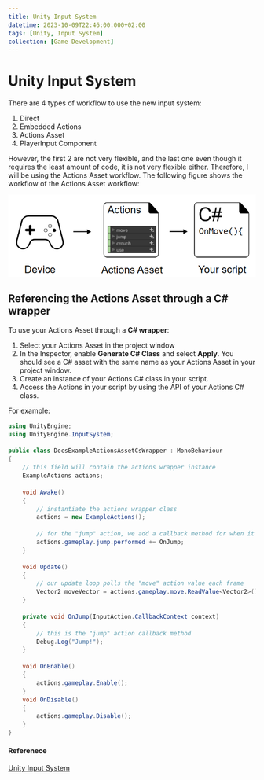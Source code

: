```yaml
---
title: Unity Input System
datetime: 2023-10-09T22:46:00.000+02:00
tags: [Unity, Input System]
collection: [Game Development]
---
```

# Unity Input System
There are 4 types of workflow to use the new input system:
1. Direct
2. Embedded Actions
3. Actions Asset
4. PlayerInput Component

However, the first 2 are not very flexible, and the last one even though it requires the least amount of code, it is not very flexible either. Therefore, I will be using the Actions Asset workflow. The following figure shows the workflow of the Actions Asset workflow:

![Actions Asset Workflow](images/Unity_Input_System/workflow.png)

## Referencing the Actions Asset through a C# wrapper
To use your Actions Asset through a **C# wrapper**:

1. Select your Actions Asset in the project window
2. In the Inspector, enable **Generate C# Class** and select **Apply**. You should see a C# asset with the same name as your Actions Asset in your project window.
3. Create an instance of your Actions C# class in your script.
4. Access the Actions in your script by using the API of your Actions C# class.

For example:
```C#
using UnityEngine;
using UnityEngine.InputSystem;

public class DocsExampleActionsAssetCsWrapper : MonoBehaviour
{
    // this field will contain the actions wrapper instance
    ExampleActions actions;

    void Awake()
    {
        // instantiate the actions wrapper class
        actions = new ExampleActions();

        // for the "jump" action, we add a callback method for when it is performed
        actions.gameplay.jump.performed += OnJump;
    }

    void Update()
    {
        // our update loop polls the "move" action value each frame
        Vector2 moveVector = actions.gameplay.move.ReadValue<Vector2>();
    }

    private void OnJump(InputAction.CallbackContext context)
    {
        // this is the "jump" action callback method
        Debug.Log("Jump!");
    }

    void OnEnable()
    {
        actions.gameplay.Enable();
    }
    void OnDisable()
    {
        actions.gameplay.Disable();
    }
}
```
#### Referenece
[Unity Input System](https://docs.unity3d.com/Packages/com.unity.inputsystem@1.7/manual/Workflow-ActionsAsset.html)